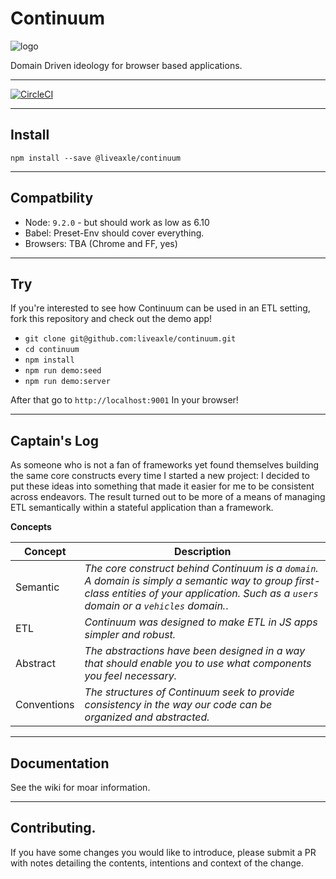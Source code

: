 # Continuum
![logo](https://avatars3.githubusercontent.com/u/30741101?s=200&v=4)

Domain Driven ideology for browser based applications.

***
[![CircleCI](https://circleci.com/gh/liveaxle/continuum/tree/master.svg?style=svg)](https://circleci.com/gh/liveaxle/continuum/tree/master)
***

## Install
`npm install --save @liveaxle/continuum`

***

## Compatbility 

* Node: `9.2.0` - but should work as low as 6.10
* Babel: Preset-Env should cover everything.
* Browsers: TBA (Chrome and FF, yes)

***

## Try

If you're interested to see how Continuum can be used in an ETL setting, fork this repository and check out the demo app!

* `git clone git@github.com:liveaxle/continuum.git`
* `cd continuum`
* `npm install`
* `npm run demo:seed`
* `npm run demo:server`

After that go to `http://localhost:9001` In your browser!
***

## Captain's Log

As someone who is not a fan of frameworks yet found themselves building the same core constructs every time I started a new project: I decided to put these ideas into something that made it easier for me to be consistent across endeavors. The result turned out to be more of a means of managing ETL semantically within a stateful application than a framework.

**Concepts**

Concept | Description
--- | ---
Semantic | *The core construct behind Continuum is a `domain`. A domain is simply a semantic way to group first-class entities of your application. Such as a `users` domain or a `vehicles` domain.*.
ETL | *Continuum was designed to make ETL in JS apps simpler and robust.*
Abstract | *The abstractions have been designed in a way that should enable you to use what components you feel necessary.*
Conventions | *The structures of Continuum seek to provide consistency in the way our code can be organized and abstracted.*

***

## Documentation

See the wiki for moar information.

***

## Contributing.

If you have some changes you would like to introduce, please submit a PR with notes detailing the contents, intentions and context of the change.
